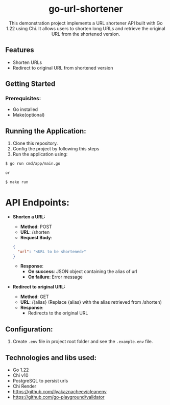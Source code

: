 <h1 align="center">go-url-shortener</h1>

<div align="center">

This demonstration project implements a URL shortener API built with Go 1.22 using Chi. It allows users to shorten long URLs and retrieve the original URL from the shortened version.

</div>

<h2>Features</h2>

- Shorten URLs
- Redirect to original URL from shortened version

<h2>Getting Started</h2>
<h3>Prerequisites:</h3>

- Go installed
- Make(optional)

<h2>Running the Application:</h2>

1. Clone this repository.
2. Config the project by following this steps
3. Run the application using:

```bash
$ go run cmd/app/main.go

or

$ make run
```

<h1>API Endpoints: </h1>

- <b>Shorten a URL:</b>

  - <b>Method</b>: POST
  - <b>URL</b>: /shorten
  - <b>Request Body</b>:

  ```json
  {
    "url": "<URL to be shortened>"
  }
  ```

  - <b>Response</b>:
    - <b>On success</b>: JSON object containing the alias of url
    - <b>On failure</b>: Error message

- <b>Redirect to original URL:</b>

  - <b>Method</b>: GET
  - <b>URL</b>: /{alias} (Replace {alias} with the alias retrieved from /shorten)
  - <b>Response</b>:
    - Redirects to the original URL

<h2>Configuration:</h2>

1. Create `.env` file in project root folder and see the `.example.env` file.

<h2>Technologies and libs used: </h2>

- Go 1.22
- Chi v10
- PostgreSQL to persist urls
- Chi Render
- https://github.com/ilyakaznacheev/cleanenv
- https://github.com/go-playground/validator
